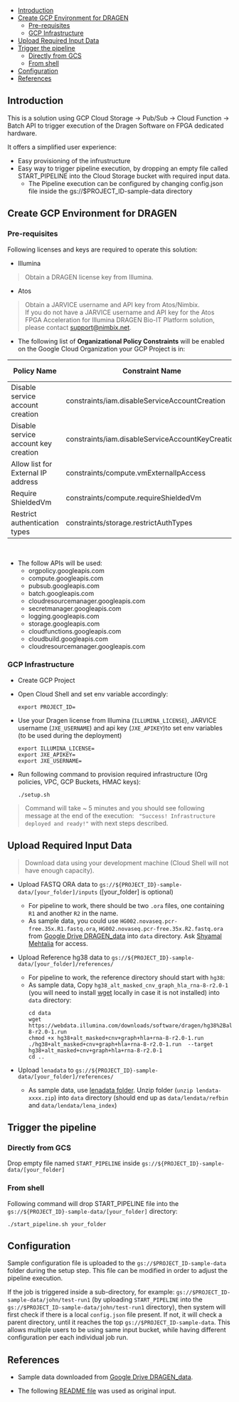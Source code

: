 - [Introduction](#introduction)
- [Create GCP Environment for DRAGEN](#create-gcp-environment-for-dragen)
  * [Pre-requisites](#pre-requisites)
  * [GCP Infrastructure](#gcp-infrastructure)
- [Upload Required Input Data](#upload-required-input-data)
- [Trigger the pipeline](#trigger-the-pipeline)
  * [Directly from GCS](#directly-from-gcs)
  * [From shell](#from-shell)
- [Configuration](#configuration)
- [References](#references)


## Introduction

This is a solution using GCP Cloud Storage -> Pub/Sub -> Cloud Function -> Batch API to trigger execution of the Dragen Software on FPGA dedicated hardware.

It offers a simplified user experience:
* Easy provisioning of the infrustructure
* Easy way to trigger pipeline execution, by dropping an empty file called START_PIPELINE into the Cloud Storage bucket with required input data.
  * The Pipeline execution can be configured by changing config.json file inside the  gs://$PROJECT_ID-sample-data directory


## Create GCP Environment for DRAGEN



### Pre-requisites

Following licenses and keys are required to operate this solution:
* Illumina
> Obtain a DRAGEN license key from Illumina.
* Atos
> Obtain a JARVICE username and API key from  Atos/Nimbix.  
> If you do not have a JARVICE username and API key for the Atos FPGA Acceleration for Illumina DRAGEN Bio-IT Platform solution, please contact support@nimbix.net.


- The following list of **Organizational Policy Constraints** will be enabled on the Google Cloud Organization your GCP Project is in:

| Policy Name                          |  Constraint Name     |  Effective Polciy   |
|--------------------------------------|-----|-----|
| Disable service account creation     |  constraints/iam.disableServiceAccountCreation   |  Not Enforced    |
| Disable service account key creation |   constraints/iam.disableServiceAccountKeyCreation  |  Not Enforced    |
| Allow list for External IP address   |    constraints/compute.vmExternalIpAccess  |  Not Enforced    |
|  Require ShieldedVm                                      |   constraints/compute.requireShieldedVm   | Not Enforced     |
|  Restrict authentication types                                    |  constraints/storage.restrictAuthTypes   |  Not Enforced    |


<br>

- The follow APIs will be used:
  * orgpolicy.googleapis.com
  * compute.googleapis.com
  * pubsub.googleapis.com
  * batch.googleapis.com
  * cloudresourcemanager.googleapis.com
  * secretmanager.googleapis.com
  * logging.googleapis.com
  * storage.googleapis.com
  * cloudfunctions.googleapis.com
  * cloudbuild.googleapis.com
  * cloudresourcemanager.googleapis.com

### GCP Infrastructure

* Create GCP Project
* Open Cloud Shell and set env variable accordingly:
  ```shell
  export PROJECT_ID=
  ```

* Use your Dragen license from Illumina (`ILLUMINA_LICENSE`), JARVICE username (`JXE_USERNAME`) and api key (`JXE_APIKEY`)to set env variables (to be used during the deployment)
  ```shell
  export ILLUMINA_LICENSE=
  export JXE_APIKEY=
  export JXE_USERNAME=
  ```
* Run following command to provision required infrastructure (Org policies, VPC, GCP Buckets, HMAC keys):
  ```shell
  ./setup.sh
  ```
> Command will take ~ 5 minutes and you should see following message at the end of the execution: ` "Success! Infrastructure deployed and ready!"` with next steps described.
 

## Upload Required Input Data

> Download data using your development machine (Cloud Shell will not have enough capacity). 

* Upload FASTQ ORA data to `gs://${PROJECT_ID}-sample-data/[your_folder]/inputs` ([your_folder] is optional)
  * For pipeline to work, there should be two `.ora` files, one containing `R1` and another `R2` in the name.
  * As sample data, you could use `HG002.novaseq.pcr-free.35x.R1.fastq.ora`, `HG002.novaseq.pcr-free.35x.R2.fastq.ora` from [Google Drive DRAGEN_data](https://drive.google.com/corp/drive/folders/16qFUVK-QNGtiNnr4yO-JCZnBNHvrGC11) into `data` directory. Ask [Shyamal Mehtalia](mailto:smehtalia@illumina.com) for access. 


* Upload Reference hg38 data to `gs://${PROJECT_ID}-sample-data/[your_folder]/references/`
  * For pipeline to work, the reference directory should start with `hg38`:
  * As sample data, Copy `hg38_alt_masked_cnv_graph_hla_rna-8-r2.0-1` (you will need to install [wget](https://www.gnu.org/software/wget/) locally in case it is not installed) into `data` directory:
    ```shell
    cd data
    wget https://webdata.illumina.com/downloads/software/dragen/hg38%2Balt_masked%2Bcnv%2Bgraph%2Bhla%2Brna-8-r2.0-1.run
    chmod +x hg38+alt_masked+cnv+graph+hla+rna-8-r2.0-1.run
    ./hg38+alt_masked+cnv+graph+hla+rna-8-r2.0-1.run  --target hg38+alt_masked+cnv+graph+hla+rna-8-r2.0-1
    cd ..
    ```
* Upload `lenadata` to `gs://${PROJECT_ID}-sample-data/[your_folder]/references/`
  * As sample data, use [lenadata folder](https://drive.google.com/corp/drive/folders/1pOFmVh8YwsH1W9e8En7jxzEYF_0O2rmr). Unzip folder (`unzip lendata-xxxx.zip`) into `data` directory (should end up as `data/lendata/refbin` and `data/lendata/lena_index`)
  

## Trigger the pipeline

### Directly from GCS
Drop empty file named `START_PIPELINE` inside `gs://${PROJECT_ID}-sample-data/[your_folder]`

### From shell
Following command will drop START_PIPELINE file into the `gs://${PROJECT_ID}-sample-data/[your_folder]` directory:
```shell
./start_pipeline.sh your_folder
```

## Configuration
Sample configuration file is uploaded to the `gs://$PROJECT_ID-sample-data` folder during the setup step.
This file can be modified in order to adjust the pipeline execution.

If the job is triggered inside a sub-directory, for example: `gs://$PROJECT_ID-sample-data/john/test-run1`
(by uploading `START_PIPELINE` into the `gs://$PROJECT_ID-sample-data/john/test-run1` directory), then system will first check if there is a local `config.json` file present.
If not, it will check a parent directory, until it reaches the top `gs://$PROJECT_ID-sample-data`. This allows multiple users to be using same input bucket, while having different configuration per each individual job run.



## References
* Sample data downloaded from  [Google Drive DRAGEN_data](https://drive.google.com/corp/drive/folders/1nwewtQCu2KarG-zw_pv4XZhwS8XOc2lo).

* The following [README file](https://docs.google.com/document/d/1Uawxi4UrY_jjsD6Mp-n1o-_gMUB6eSMA5vIWdhVHS3U/edit#heading=h.z1g5ff2ylnea) was used as original input.
